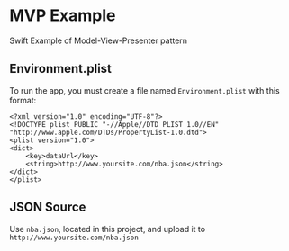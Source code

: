 # MVP Example
Swift Example of Model-View-Presenter pattern

## Environment.plist
To run the app, you must create a file named `Environment.plist` with this format:

```
<?xml version="1.0" encoding="UTF-8"?>
<!DOCTYPE plist PUBLIC "-//Apple//DTD PLIST 1.0//EN" "http://www.apple.com/DTDs/PropertyList-1.0.dtd">
<plist version="1.0">
<dict>
	<key>dataUrl</key>
	<string>http://www.yoursite.com/nba.json</string>
</dict>
</plist>
```

## JSON Source
Use `nba.json`, located in this project, and upload it to `http://www.yoursite.com/nba.json`
